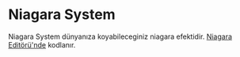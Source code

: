 # Niagara System

Niagara System dünyanıza koyabileceginiz niagara efektidir. [Niagara Editörü'nde](../../Editörler/Niagara%20Editörü) kodlanır.

